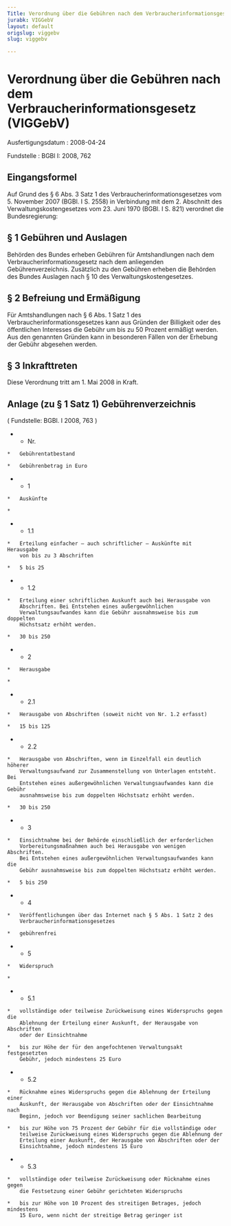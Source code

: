 ```yaml
---
Title: Verordnung über die Gebühren nach dem Verbraucherinformationsgesetz
jurabk: VIGGebV
layout: default
origslug: viggebv
slug: viggebv

---
```


# Verordnung über die Gebühren nach dem Verbraucherinformationsgesetz (VIGGebV)

Ausfertigungsdatum
:   2008-04-24

Fundstelle
:   BGBl I: 2008, 762

## Eingangsformel

Auf Grund des § 6 Abs. 3 Satz 1 des Verbraucherinformationsgesetzes
vom 5. November 2007 (BGBl. I S. 2558) in Verbindung mit dem 2.
Abschnitt des Verwaltungskostengesetzes vom 23. Juni 1970 (BGBl. I S.
821) verordnet die Bundesregierung:

## § 1 Gebühren und Auslagen

Behörden des Bundes erheben Gebühren für Amtshandlungen nach dem
Verbraucherinformationsgesetz nach dem anliegenden
Gebührenverzeichnis. Zusätzlich zu den Gebühren erheben die Behörden
des Bundes Auslagen nach § 10 des Verwaltungskostengesetzes.

## § 2 Befreiung und Ermäßigung

Für Amtshandlungen nach § 6 Abs. 1 Satz 1 des
Verbraucherinformationsgesetzes kann aus Gründen der Billigkeit oder
des öffentlichen Interesses die Gebühr um bis zu 50 Prozent ermäßigt
werden. Aus den genannten Gründen kann in besonderen Fällen von der
Erhebung der Gebühr abgesehen werden.

## § 3 Inkrafttreten

Diese Verordnung tritt am 1. Mai 2008 in Kraft.

## Anlage (zu § 1 Satz 1) Gebührenverzeichnis

( Fundstelle: BGBl. I 2008, 763 )

*    *   Nr.

    *   Gebührentatbestand

    *   Gebührenbetrag in Euro


*    *   1

    *   Auskünfte

    *

*    *   1.1

    *   Erteilung einfacher – auch schriftlicher – Auskünfte mit Herausgabe
        von bis zu 3 Abschriften

    *   5 bis 25


*    *   1.2

    *   Erteilung einer schriftlichen Auskunft auch bei Herausgabe von
        Abschriften. Bei Entstehen eines außergewöhnlichen
        Verwaltungsaufwandes kann die Gebühr ausnahmsweise bis zum doppelten
        Höchstsatz erhöht werden.

    *   30 bis 250


*    *   2

    *   Herausgabe

    *

*    *   2.1

    *   Herausgabe von Abschriften (soweit nicht von Nr. 1.2 erfasst)

    *   15 bis 125


*    *   2.2

    *   Herausgabe von Abschriften, wenn im Einzelfall ein deutlich höherer
        Verwaltungsaufwand zur Zusammenstellung von Unterlagen entsteht. Bei
        Entstehen eines außergewöhnlichen Verwaltungsaufwandes kann die Gebühr
        ausnahmsweise bis zum doppelten Höchstsatz erhöht werden.

    *   30 bis 250


*    *   3

    *   Einsichtnahme bei der Behörde einschließlich der erforderlichen
        Vorbereitungsmaßnahmen auch bei Herausgabe von wenigen Abschriften.
        Bei Entstehen eines außergewöhnlichen Verwaltungsaufwandes kann die
        Gebühr ausnahmsweise bis zum doppelten Höchstsatz erhöht werden.

    *   5 bis 250


*    *   4

    *   Veröffentlichungen über das Internet nach § 5 Abs. 1 Satz 2 des
        Verbraucherinformationsgesetzes

    *   gebührenfrei


*    *   5

    *   Widerspruch

    *

*    *   5.1

    *   vollständige oder teilweise Zurückweisung eines Widerspruchs gegen die
        Ablehnung der Erteilung einer Auskunft, der Herausgabe von Abschriften
        oder der Einsichtnahme

    *   bis zur Höhe der für den angefochtenen Verwaltungsakt festgesetzten
        Gebühr, jedoch mindestens 25 Euro


*    *   5.2

    *   Rücknahme eines Widerspruchs gegen die Ablehnung der Erteilung einer
        Auskunft, der Herausgabe von Abschriften oder der Einsichtnahme nach
        Beginn, jedoch vor Beendigung seiner sachlichen Bearbeitung

    *   bis zur Höhe von 75 Prozent der Gebühr für die vollständige oder
        teilweise Zurückweisung eines Widerspruchs gegen die Ablehnung der
        Erteilung einer Auskunft, der Herausgabe von Abschriften oder der
        Einsichtnahme, jedoch mindestens 15 Euro


*    *   5.3

    *   vollständige oder teilweise Zurückweisung oder Rücknahme eines gegen
        die Festsetzung einer Gebühr gerichteten Widerspruchs

    *   bis zur Höhe von 10 Prozent des streitigen Betrages, jedoch mindestens
        15 Euro, wenn nicht der streitige Betrag geringer ist



